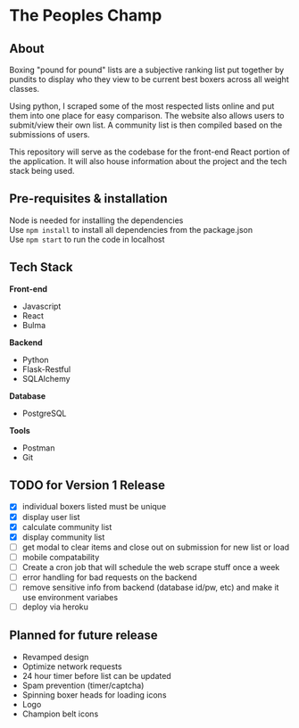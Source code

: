 # The Peoples Champ

## About
Boxing "pound for pound" lists are a subjective ranking list put together by pundits to display who they view to be current best boxers across all weight classes.

Using python, I scraped some of the most respected lists online and put them into one place for easy comparison. The website also allows users to submit/view their own list. A community list is then compiled based on the submissions of users.

This repository will serve as the codebase for the front-end React portion of the application. It will also house information about the project and the tech stack being used.

## Pre-requisites & installation
Node is needed for installing the dependencies  
Use `npm install` to install all dependencies from the package.json  
Use `npm start` to run the code in localhost

## Tech Stack
**Front-end**
- Javascript
- React
- Bulma

**Backend**
- Python
- Flask-Restful
- SQLAlchemy

**Database**
- PostgreSQL

**Tools** 
- Postman
- Git

## TODO for Version 1 Release
- [x] individual boxers listed must be unique
- [x] display user list
- [x] calculate community list
- [x] display community list
- [ ] get modal to clear items and close out on submission for new list or load
- [ ] mobile compatability
- [ ] Create a cron job that will schedule the web scrape stuff once a week
- [ ] error handling for bad requests on the backend
- [ ] remove sensitive info from backend (database id/pw, etc) and make it use environment variabes
- [ ] deploy via heroku

## Planned for future release
- Revamped design
- Optimize network requests
- 24 hour timer before list can be updated
- Spam prevention (timer/captcha)
- Spinning boxer heads for loading icons
- Logo
- Champion belt icons
